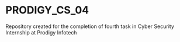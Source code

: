 # PRODIGY_CS_04
Repository created for the completion of fourth task in Cyber Security Internship at Prodigy Infotech
